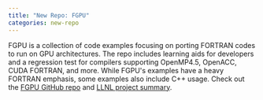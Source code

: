 ```yaml
---
title: "New Repo: FGPU"
categories: new-repo
---
```


FGPU is a collection of code examples focusing on porting FORTRAN codes to run on GPU architectures. The repo includes learning aids for developers and a regression test for compilers supporting OpenMP4.5, OpenACC, CUDA FORTRAN, and more. While FGPU's examples have a heavy FORTRAN emphasis, some examples also include C++ usage. Check out the [FGPU GitHub repo](https://github.com/LLNL/FGPU) and [LLNL project summary](https://computing.llnl.gov/projects/fgpu).
